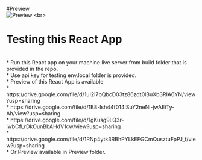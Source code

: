 #Preview
<br>
![Preview]([https://drive.google.com/file/d/1B8-lsh44f014ISuY2neNl-jwAEiTy-Ah/view?usp=sharing](https://github.com/Hasnain-malikk/News-React-app/blob/master/Preview/Screenshot3.png))
<br>
# Testing this React App
<br>
* Run this React app on your machine live server from build folder that is provided in the repo. 
<br>
* Use api key for testing env.local folder is provided.
<br>
* Preview of this React App is available
<br>
* https://drive.google.com/file/d/1uI2I7bQbcD03tz86zdt0lBuXb3RIA6YN/view?usp=sharing
<br>
* https://drive.google.com/file/d/1B8-lsh44f014ISuY2neNl-jwAEiTy-Ah/view?usp=sharing
<br>
* https://drive.google.com/file/d/1gKusg9LQ3r-iwbCfLrDkOunBbAHdV1cw/view?usp=sharing
<br>
* https://drive.google.com/file/d/1RNp4ytk3RBhPYLkEFGCmQusztuFpPJ_f/view?usp=sharing
<br>
* Or Preview available in Preview folder.
